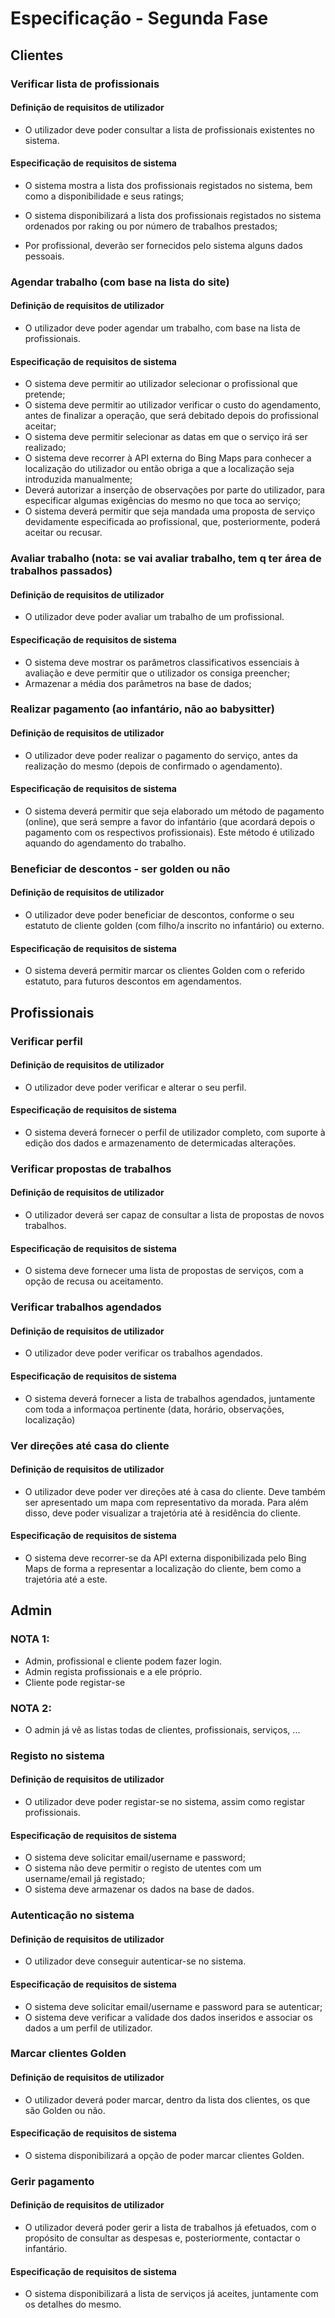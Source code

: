 # Especificação - Segunda Fase




## Clientes

### Verificar lista de profissionais
#### Definição de requisitos de utilizador
* O utilizador deve poder consultar a lista de profissionais existentes no sistema.

#### Especificação de requisitos de sistema
* O sistema mostra a lista dos profissionais registados no sistema, bem como a disponibilidade e seus ratings;

* O sistema disponibilizará a lista dos profissionais registados no sistema ordenados por raking ou por número de trabalhos prestados;

* Por profissional, deverão ser fornecidos pelo sistema alguns dados pessoais.

### Agendar trabalho (com base na lista do site)
#### Definição de requisitos de utilizador
* O utilizador deve poder agendar um trabalho, com base na lista de profissionais.

#### Especificação de requisitos de sistema
* O sistema deve permitir ao utilizador selecionar o profissional que pretende;
* O sistema deve permitir ao utilizador verificar o custo do agendamento, antes de finalizar a operação, que será debitado depois do profissional aceitar;
* O sistema deve permitir selecionar as datas em que o serviço irá ser realizado;
* O sistema deve recorrer à API externa do Bing Maps para conhecer a localização do utilizador ou então obriga a que a localização seja introduzida manualmente;
* Deverá autorizar a inserção de observações por parte do utilizador, para especificar algumas exigências do mesmo no que toca ao serviço;
* O sistema deverá permitir que seja mandada uma proposta de serviço devidamente especificada ao profissional, que, posteriormente, poderá aceitar ou recusar.

### Avaliar trabalho (nota: se vai avaliar trabalho, tem q ter área de trabalhos passados)
#### Definição de requisitos de utilizador
* O utilizador deve poder avaliar um trabalho de um profissional.

#### Especificação de requisitos de sistema
* O sistema deve mostrar os parâmetros classificativos essenciais à avaliação e deve permitir que o utilizador os consiga preencher;
* Armazenar a média dos parâmetros na base de dados;

### Realizar pagamento (ao infantário, não ao babysitter)
#### Definição de requisitos de utilizador
* O utilizador deve poder realizar o pagamento do serviço, antes da realização do mesmo (depois de confirmado o agendamento).

#### Especificação de requisitos de sistema
* O sistema deverá permitir que seja elaborado um método de pagamento (online), que será sempre a favor do infantário (que acordará depois o pagamento com os respectivos profissionais). Este método é utilizado aquando do agendamento do trabalho.


### Beneficiar de descontos - ser golden ou não
#### Definição de requisitos de utilizador
* O utilizador deve poder beneficiar de descontos, conforme o seu estatuto de cliente golden (com filho/a inscrito no infantário) ou externo.

#### Especificação de requisitos de sistema
* O sistema deverá permitir marcar os clientes Golden com o referido estatuto, para futuros descontos em agendamentos.





## Profissionais

### Verificar perfil
#### Definição de requisitos de utilizador
* O utilizador deve poder verificar e alterar o seu perfil.

#### Especificação de requisitos de sistema
* O sistema deverá fornecer o perfil de utilizador completo, com suporte à edição dos dados e armazenamento de determicadas alterações.


### Verificar propostas de trabalhos
#### Definição de requisitos de utilizador
* O utilizador deverá ser capaz de consultar a lista de propostas de novos trabalhos.

#### Especificação de requisitos de sistema
* O sistema deve fornecer uma lista de propostas de serviços, com a opção de recusa ou aceitamento.


### Verificar trabalhos agendados
#### Definição de requisitos de utilizador
* O utilizador deve poder verificar os trabalhos agendados.

#### Especificação de requisitos de sistema
* O sistema deverá fornecer a lista de trabalhos agendados, juntamente com toda a informaçoa pertinente (data, horário, observações, localização)


### Ver direções até casa do cliente
#### Definição de requisitos de utilizador
* O utilizador deve poder ver direções até à casa do cliente. Deve também ser apresentado um mapa com representativo da morada. Para além disso, deve poder visualizar a trajetória até à residência do cliente.

#### Especificação de requisitos de sistema
* O sistema deve recorrer-se da API externa disponibilizada pelo Bing Maps de forma a representar a localização do cliente, bem como a trajetória até a este.




## Admin

### NOTA 1: 
* Admin, profissional e cliente podem fazer login.
* Admin regista profissionais e a ele próprio.
* Cliente pode registar-se

### NOTA 2: 
* O admin já vê as listas todas de clientes, profissionais, serviços, ...

### Registo no sistema
#### Definição de requisitos de utilizador
* O utilizador deve poder registar-se no sistema, assim como registar profissionais.

#### Especificação de requisitos de sistema
* O sistema deve solicitar email/username e password;
* O sistema não deve permitir o registo de utentes com um username/email já registado;
* O sistema deve armazenar os dados na base de dados.


### Autenticação no sistema
#### Definição de requisitos de utilizador
* O utilizador deve conseguir autenticar-se no sistema.

#### Especificação de requisitos de sistema
* O sistema deve solicitar email/username e password para se autenticar;
* O sistema deve verificar a validade dos dados inseridos e associar os dados a um perfil de utilizador.


### Marcar clientes Golden
#### Definição de requisitos de utilizador
* O utilizador deverá poder marcar, dentro da lista dos clientes, os que são Golden ou não.

#### Especificação de requisitos de sistema
* O sistema disponibilizará a opção de poder marcar clientes Golden.


### Gerir pagamento
#### Definição de requisitos de utilizador
* O utilizador deverá poder gerir a lista de trabalhos já efetuados, com o propósito de consultar as despesas e, posteriormente, contactar o infantário.

#### Especificação de requisitos de sistema
* O sistema disponibilizará a lista de serviços já aceites, juntamente com os detalhes do mesmo.